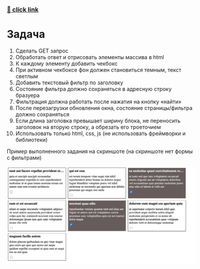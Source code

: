 ### [🔗 click link](https://www.drill.yuliyakalyukh.ru)

# Задача

1. Сделать GET запрос
2. Обработать ответ и отрисовать элементы массива в html
3. К каждому элементу добавить чекбокс
4. При активном чекбоксе фон должен становиться темным, текст светлым
5. Добавить текстовый фильтр по заголовку
6. Состояние фильтра должно сохраняться в адресную строку бразуера
7. Фильтрация должна работать после нажатия на кнопку «найти»
8. После перезагрузки обновления окна, состояние страницы/фильтра должно сохраняться
9. Если длина заголовка превышает ширину блока, не переносить заголовок на вторую строку, а обрезать его троеточием
10. Использовать только html, css, js (не использовать фреймворки и библиотеки)

Пример выполненного задания на скриншоте (на скриншоте нет формы с фильтрами)

![alt text](./result.png)
